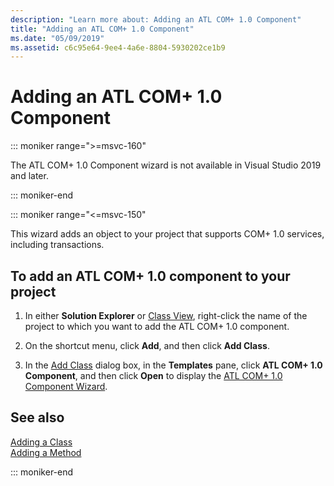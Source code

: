 ```yaml
---
description: "Learn more about: Adding an ATL COM+ 1.0 Component"
title: "Adding an ATL COM+ 1.0 Component"
ms.date: "05/09/2019"
ms.assetid: c6c95e64-9ee4-4a6e-8804-5930202ce1b9
---
```

# Adding an ATL COM+ 1.0 Component

::: moniker range=">=msvc-160"

The ATL COM+ 1.0 Component wizard is not available in Visual Studio 2019 and later.

::: moniker-end

::: moniker range="<=msvc-150"

This wizard adds an object to your project that supports COM+ 1.0 services, including transactions.

## To add an ATL COM+ 1.0 component to your project

1. In either **Solution Explorer** or [Class View](/visualstudio/ide/viewing-the-structure-of-code), right-click the name of the project to which you want to add the ATL COM+ 1.0 component.

1. On the shortcut menu, click **Add**, and then click **Add Class**.

1. In the [Add Class](../../ide/adding-a-class-visual-cpp.md#add-class-dialog-box) dialog box, in the **Templates** pane, click **ATL COM+ 1.0 Component**, and then click **Open** to display the [ATL COM+ 1.0 Component Wizard](../../atl/reference/atl-com-plus-1-0-component-wizard.md).

## See also

[Adding a Class](../../ide/adding-a-class-visual-cpp.md)<br/>
[Adding a Method](../../ide/adding-a-method-visual-cpp.md)

::: moniker-end
